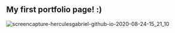 ## My first portfolio page! :)

![screencapture-herculesgabriel-github-io-2020-08-24-15_21_10](https://user-images.githubusercontent.com/51159478/91081428-818a8380-e61d-11ea-9105-fb20e8766222.png)
